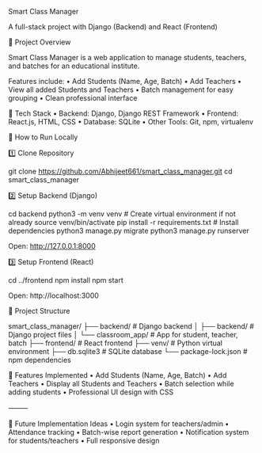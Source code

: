 Smart Class Manager

A full-stack project with Django (Backend) and React (Frontend)


🔹 Project Overview

Smart Class Manager is a web application to manage students, teachers, and batches for an educational institute.

Features include:
	•	Add Students (Name, Age, Batch)
	•	Add Teachers
	•	View all added Students and Teachers
	•	Batch management for easy grouping
	•	Clean professional interface


🔹 Tech Stack
•	Backend: Django, Django REST Framework
•	Frontend: React.js, HTML, CSS
•	Database: SQLite
•	Other Tools: Git, npm, virtualenv

🔹 How to Run Locally

1️⃣ Clone Repository

git clone https://github.com/Abhijeet661/smart_class_manager.git
cd smart_class_manager

2️⃣ Setup Backend (Django)

cd backend
python3 -m venv venv       # Create virtual environment if not already
source venv/bin/activate
pip install -r requirements.txt  # Install dependencies
python3 manage.py migrate
python3 manage.py runserver

Open: http://127.0.0.1:8000


3️⃣ Setup Frontend (React)

cd ../frontend
npm install
npm start

Open: http://localhost:3000


🔹 Project Structure

smart_class_manager/
├── backend/           # Django backend
│   ├── backend/       # Django project files
│   └── classroom_app/ # App for student, teacher, batch
├── frontend/          # React frontend
├── venv/              # Python virtual environment
├── db.sqlite3         # SQLite database
└── package-lock.json  # npm dependencies


🔹 Features Implemented
	•	Add Students (Name, Age, Batch)
	•	Add Teachers
	•	Display all Students and Teachers
	•	Batch selection while adding students
	•	Professional UI design with CSS

⸻

🔹 Future Implementation Ideas
	•	Login system for teachers/admin
	•	Attendance tracking
	•	Batch-wise report generation
	•	Notification system for students/teachers
	•	Full responsive design



